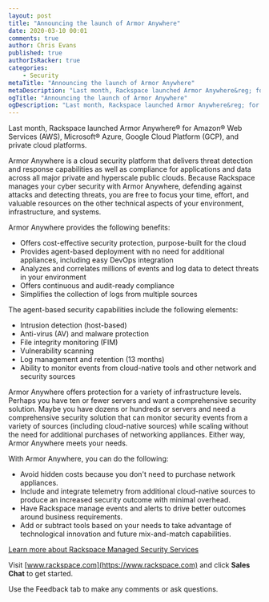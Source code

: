 ```yaml
---
layout: post
title: "Announcing the launch of Armor Anywhere"
date: 2020-03-10 00:01
comments: true
author: Chris Evans
published: true
authorIsRacker: true
categories:
    - Security
metaTitle: "Announcing the launch of Armor Anywhere"
metaDescription: "Last month, Rackspace launched Armor Anywhere&reg; for Amazon&reg; Web Services (AWS), Microsoft&reg; Azure, Google Cloud Platform (GCP), and private cloud platforms."
ogTitle: "Announcing the launch of Armor Anywhere"
ogDescription: "Last month, Rackspace launched Armor Anywhere&reg; for Amazon&reg; Web Services (AWS), Microsoft&reg; Azure, Google Cloud Platform (GCP), and private cloud platforms."
---
```


Last month, Rackspace launched Armor Anywhere&reg; for Amazon&reg; Web Services
(AWS), Microsoft&reg; Azure, Google Cloud Platform (GCP), and private cloud
platforms.

<!-- more -->

Armor Anywhere is a cloud security platform that delivers threat detection and
response capabilities as well as compliance for applications and data across
all major private and hyperscale public clouds. Because Rackspace manages your
cyber security with Armor Anywhere, defending against attacks and detecting
threats, you are free to focus your time, effort, and valuable resources on the
other technical aspects of your environment, infrastructure, and systems.


Armor Anywhere provides the following benefits:

- Offers cost-effective security protection, purpose-built for the cloud
- Provides agent-based deployment with no need for additional appliances,
  including easy DevOps integration
- Analyzes and correlates millions of events and log data to detect threats in
  your environment
- Offers continuous and audit-ready compliance
- Simplifies the collection of logs from multiple sources

The agent-based security capabilities include the following elements:

- Intrusion detection (host-based)
- Anti-virus (AV) and malware protection
- File integrity monitoring (FIM)
- Vulnerability scanning
- Log management and retention (13 months)
- Ability to monitor events from cloud-native tools and other network and
  security sources

Armor Anywhere offers protection for a variety of infrastructure levels. Perhaps
you have ten or fewer servers and want a comprehensive security solution. Maybe
you have dozens or hundreds or servers and need a comprehensive security solution
that can monitor security events from a variety of sources (including cloud-native
sources) while scaling without the need for additional purchases of networking
appliances. Either way, Armor Anywhere meets your needs.

With Armor Anywhere, you can do the following:

- Avoid hidden costs because you don't need to purchase network appliances.
- Include and integrate telemetry from additional cloud-native sources to
  produce an increased security outcome with minimal overhead.
- Have Rackspace manage events and alerts to drive better outcomes around
  business requirements.
- Add or subtract tools based on your needs to take advantage of technological
  innovation and future mix-and-match capabilities.


<a class="cta teal" id="cta" href="https://www.rackspace.com/managed-security-services">Learn more about Rackspace Managed Security Services</a>

Visit [www.rackspace.com](https://www.rackspace.com) and click **Sales Chat**
to get started.

Use the Feedback tab to make any comments or ask questions.
